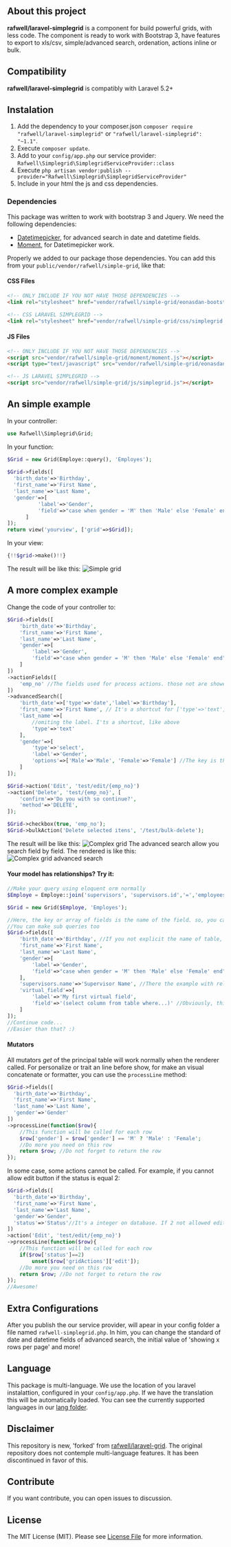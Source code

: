 ## About this project
**rafwell/laravel-simplegrid** is a component for build powerful grids, with less code. The component is ready to work with Bootstrap 3, have features to export to xls/csv, simple/advanced search, ordenation, actions inline or bulk.

## Compatibility
**rafwell/laravel-simplegrid** is compatibly with Laravel 5.2+

## Instalation
1. Add the dependency to your composer.json ```composer require "rafwell/laravel-simplegrid"``` or ```"rafwell/laravel-simplegrid": "~1.1"```.
2. Execute ```composer update```.
3. Add to your ```config/app.php``` our service provider: ```Rafwell\Simplegrid\SimplegridServiceProvider::class```
4. Execute ```php artisan vendor:publish --provider="Rafwell\Simplegrid\SimplegridServiceProvider"```
5. Include in your html the js and css dependencies.

### Dependencies
This package was written to work with bootstrap 3 and Jquery. We need  the following dependencies:

* [Datetimepicker](https://eonasdan.github.io/bootstrap-datetimepicker/), for advanced search in date and datetime fields.
* [Moment](https://github.com/moment/moment), for Datetimepicker work.

Properly we added to our package those dependencies. You can add this from your ```public/vendor/rafwell/simple-grid```, like that:

#### CSS Files
```html
<!-- ONLY INCLUDE IF YOU NOT HAVE THOSE DEPENDENCIES -->
<link rel="stylesheet" href="vendor/rafwell/simple-grid/eonasdan-bootstrap-datetimepicker/build/css/bootstrap-datetimepicker.min.css" />

<!-- CSS LARAVEL SIMPLEGRID -->
<link rel="stylesheet" href="vendor/rafwell/simple-grid/css/simplegrid.css">
```

#### JS Files
```html
<!-- ONLY INCLUDE IF YOU NOT HAVE THOSE DEPENDENCIES -->
<script src="vendor/rafwell/simple-grid/moment/moment.js"></script>
<script type="text/javascript" src="vendor/rafwell/simple-grid/eonasdan-bootstrap-datetimepicker/build/js/bootstrap-datetimepicker.min.js"></script>

<!-- JS LARAVEL SIMPLEGRID -->
<script src="vendor/rafwell/simple-grid/js/simplegrid.js"></script>
```

## An simple example

In your controller:
```php
use Rafwell\Simplegrid\Grid;
```
In your function:
```php
$Grid = new Grid(Employe::query(), 'Employes');
    	
$Grid->fields([
  'birth_date'=>'Birthday',
  'first_name'=>'First Name',
  'last_name'=>'Last Name',
  'gender'=>[
          'label'=>'Gender',
          'field'=>"case when gender = 'M' then 'Male' else 'Female' end"
      ]
]);
return view('yourview', ['grid'=>$Grid]);
```
In your view:
```php
{!!$grid->make()!!}
```
The result will be like this:
![Simple grid](http://i.imgur.com/X5idnfi.png)

## A more complex example
Change the code of your controller to:
```php
$Grid->fields([
    'birth_date'=>'Birthday',
    'first_name'=>'First Name',
    'last_name'=>'Last Name',
    'gender'=>[
        'label'=>'Gender',
        'field'=>"case when gender = 'M' then 'Male' else 'Female' end"
    ]
])
->actionFields([
    'emp_no' //The fields used for process actions. those not are showed 
])
->advancedSearch([
    'birth_date'=>['type'=>'date','label'=>'Birthday'],
    'first_name'=>'First Name', // It's a shortcut for ['type'=>'text', 'label'=>'First Name'],
    'last_name'=>[
        //omiting the label. I'ts a shortcut, like above
        'type'=>'text'
    ],
    'gender'=>[
        'type'=>'select',
        'label'=>'Gender',
        'options'=>['Male'=>'Male', 'Female'=>'Female'] //The key is the value of option
    ]
]);

$Grid->action('Edit', 'test/edit/{emp_no}')
->action('Delete', 'test/{emp_no}', [
    'confirm'=>'Do you with so continue?',
    'method'=>'DELETE',
]);

$Grid->checkbox(true, 'emp_no');
$Grid->bulkAction('Delete selected itens', '/test/bulk-delete');
```
The result will be like this:
![Complex grid](https://image.ibb.co/jyi4aa/Captura_de_tela_de_2017_03_01_15_12_05.png)
The advanced search allow you search field by field. The rendered is like this:
![Complex grid advanced search](https://image.ibb.co/mvESva/Captura_de_tela_de_2017_03_01_15_14_03.png)

#### Your model has relationships? Try it:
```php
//Make your query using eloquent orm normally
$Employe = Employe::join('supervisors', 'supervisors.id','=','employees.supervisor_id');

$Grid = new Grid($Employe, 'Employes');

//Here, the key or array of fields is the name of the field. so, you can concatenate with the table name
//You can make sub queries too
$Grid->fields([
    'birth_date'=>'Birthday', //If you not explicit the name of table, we use the principal table of query builded. in this case, employees's
    'first_name'=>'First Name',
    'last_name'=>'Last Name', 
    'gender'=>[
        'label'=>'Gender',
        'field'=>"case when gender = 'M' then 'Male' else 'Female' end" //This is a calculated field too
    ],
    'supervisors.name'=>'Supervisor Name', //There the example with relationship
    'virtual_field'=>[
        'label'=>'My first virtual field',
        'field'=>'(select column from table where...)' //Obviously, this subquery must return only 1 row
    ]
]);
//Continue code...
//Easier than that? :)
```
#### Mutators
All mutators *get* of the principal table will work normally when the renderer called. For personalize or trait an line before show, for make an visual concatenate or formatter, you can use the ```processLine``` method:
```php
$Grid->fields([
  'birth_date'=>'Birthday',
  'first_name'=>'First Name',
  'last_name'=>'Last Name',
  'gender'=>'Gender'
])
->processLine(function($row){
    //This function will be called for each row
    $row['gender'] = $row['gender'] == 'M' ? 'Male' : 'Female';
    //Do more you need on this row
    return $row; //Do not forget to return the row
});
```

In some case, some actions cannot be called. For example, if you cannot allow edit button if the status is equal 2:
```php
$Grid->fields([
  'birth_date'=>'Birthday',
  'first_name'=>'First Name',
  'last_name'=>'Last Name',
  'gender'=>'Gender',
  'status'=>'Status'//It's a integer on database. If 2 not allowed edit
])
>action('Edit', 'test/edit/{emp_no}')
->processLine(function($row){
    //This function will be called for each row
    if($row['status']==2)
        unset($row['gridActions']['edit']);
    //Do more you need on this row
    return $row; //Do not forget to return the row
});
//Awesome!
```

## Extra Configurations
After you publish the our service provider, will apear in your config folder a file named ```rafwell-simplegrid.php```. In him, you can change the standard of date and datetime fields of advanced search, the initial value of 'showing x rows per page' and more!

## Language
This package is multi-language. We use the location of you laravel instalattion, configured in your ```config/app.php```. If we have the translation this will be automatically loaded. 
You can see the currently supported languages in our [lang folder](resources/lang).

## Disclaimer
This repository is new, 'forked' from [rafwell/laravel-grid](https://github.com/rafwell/laravel-grid). The original repository does not contemple multi-language features. It has been discontinued in favor of this.

## Contribute
If you want contribute, you can open issues to discussion.

## License

The MIT License (MIT). Please see [License File](LICENSE.md) for more information.
